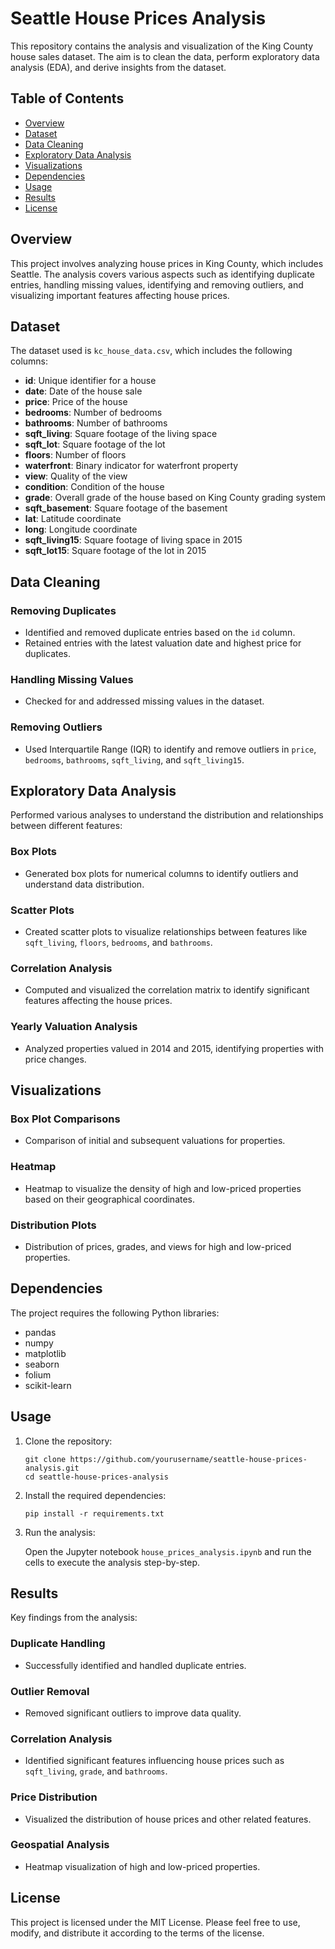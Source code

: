 
<h1>Seattle House Prices Analysis</h1>
<p>This repository contains the analysis and visualization of the King County house sales dataset. The aim is to clean the data, perform exploratory data analysis (EDA), and derive insights from the dataset.</p>

<h2>Table of Contents</h2>
<ul>
    <li><a href="#overview">Overview</a></li>
    <li><a href="#dataset">Dataset</a></li>
    <li><a href="#data-cleaning">Data Cleaning</a></li>
    <li><a href="#exploratory-data-analysis">Exploratory Data Analysis</a></li>
    <li><a href="#visualizations">Visualizations</a></li>
    <li><a href="#dependencies">Dependencies</a></li>
    <li><a href="#usage">Usage</a></li>
    <li><a href="#results">Results</a></li>
    <li><a href="#license">License</a></li>
</ul>

<h2 id="overview">Overview</h2>
<p>This project involves analyzing house prices in King County, which includes Seattle. The analysis covers various aspects such as identifying duplicate entries, handling missing values, identifying and removing outliers, and visualizing important features affecting house prices.</p>

<h2 id="dataset">Dataset</h2>
<p>The dataset used is <code>kc_house_data.csv</code>, which includes the following columns:</p>
<ul>
    <li><b>id</b>: Unique identifier for a house</li>
    <li><b>date</b>: Date of the house sale</li>
    <li><b>price</b>: Price of the house</li>
    <li><b>bedrooms</b>: Number of bedrooms</li>
    <li><b>bathrooms</b>: Number of bathrooms</li>
    <li><b>sqft_living</b>: Square footage of the living space</li>
    <li><b>sqft_lot</b>: Square footage of the lot</li>
    <li><b>floors</b>: Number of floors</li>
    <li><b>waterfront</b>: Binary indicator for waterfront property</li>
    <li><b>view</b>: Quality of the view</li>
    <li><b>condition</b>: Condition of the house</li>
    <li><b>grade</b>: Overall grade of the house based on King County grading system</li>
    <li><b>sqft_basement</b>: Square footage of the basement</li>
    <li><b>lat</b>: Latitude coordinate</li>
    <li><b>long</b>: Longitude coordinate</li>
    <li><b>sqft_living15</b>: Square footage of living space in 2015</li>
    <li><b>sqft_lot15</b>: Square footage of the lot in 2015</li>
</ul>

<h2 id="data-cleaning">Data Cleaning</h2>
<h3>Removing Duplicates</h3>
<ul>
    <li>Identified and removed duplicate entries based on the <code>id</code> column.</li>
    <li>Retained entries with the latest valuation date and highest price for duplicates.</li>
</ul>

<h3>Handling Missing Values</h3>
<ul>
    <li>Checked for and addressed missing values in the dataset.</li>
</ul>

<h3>Removing Outliers</h3>
<ul>
    <li>Used Interquartile Range (IQR) to identify and remove outliers in <code>price</code>, <code>bedrooms</code>, <code>bathrooms</code>, <code>sqft_living</code>, and <code>sqft_living15</code>.</li>
</ul>

<h2 id="exploratory-data-analysis">Exploratory Data Analysis</h2>
<p>Performed various analyses to understand the distribution and relationships between different features:</p>
<h3>Box Plots</h3>
<ul>
    <li>Generated box plots for numerical columns to identify outliers and understand data distribution.</li>
</ul>

<h3>Scatter Plots</h3>
<ul>
    <li>Created scatter plots to visualize relationships between features like <code>sqft_living</code>, <code>floors</code>, <code>bedrooms</code>, and <code>bathrooms</code>.</li>
</ul>

<h3>Correlation Analysis</h3>
<ul>
    <li>Computed and visualized the correlation matrix to identify significant features affecting the house prices.</li>
</ul>

<h3>Yearly Valuation Analysis</h3>
<ul>
    <li>Analyzed properties valued in 2014 and 2015, identifying properties with price changes.</li>
</ul>

<h2 id="visualizations">Visualizations</h2>
<h3>Box Plot Comparisons</h3>
<ul>
    <li>Comparison of initial and subsequent valuations for properties.</li>
</ul>

<h3>Heatmap</h3>
<ul>
    <li>Heatmap to visualize the density of high and low-priced properties based on their geographical coordinates.</li>
</ul>

<h3>Distribution Plots</h3>
<ul>
    <li>Distribution of prices, grades, and views for high and low-priced properties.</li>
</ul>

<h2 id="dependencies">Dependencies</h2>
<p>The project requires the following Python libraries:</p>
<ul>
    <li>pandas</li>
    <li>numpy</li>
    <li>matplotlib</li>
    <li>seaborn</li>
    <li>folium</li>
    <li>scikit-learn</li>
</ul>

<h2 id="usage">Usage</h2>
<ol>
    <li>Clone the repository:
        <pre><code>git clone https://github.com/yourusername/seattle-house-prices-analysis.git
cd seattle-house-prices-analysis</code></pre>
    </li>
    <li>Install the required dependencies:
        <pre><code>pip install -r requirements.txt</code></pre>
    </li>
    <li>Run the analysis:
        <p>Open the Jupyter notebook <code>house_prices_analysis.ipynb</code> and run the cells to execute the analysis step-by-step.</p>
    </li>
</ol>

<h2 id="results">Results</h2>
<p>Key findings from the analysis:</p>
<h3>Duplicate Handling</h3>
<ul>
    <li>Successfully identified and handled duplicate entries.</li>
</ul>

<h3>Outlier Removal</h3>
<ul>
    <li>Removed significant outliers to improve data quality.</li>
</ul>

<h3>Correlation Analysis</h3>
<ul>
    <li>Identified significant features influencing house prices such as <code>sqft_living</code>, <code>grade</code>, and <code>bathrooms</code>.</li>
</ul>

<h3>Price Distribution</h3>
<ul>
    <li>Visualized the distribution of house prices and other related features.</li>
</ul>

<h3>Geospatial Analysis</h3>
<ul>
    <li>Heatmap visualization of high and low-priced properties.</li>
</ul>

<h2 id="license">License</h2>
<p>This project is licensed under the MIT License. Please feel free to use, modify, and distribute it according to the terms of the license.</p>

